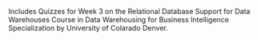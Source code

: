 Includes Quizzes for Week 3 on the Relational Database Support for Data Warehouses Course in Data Warehousing for Business Intelligence Specialization by University of Colarado Denver.